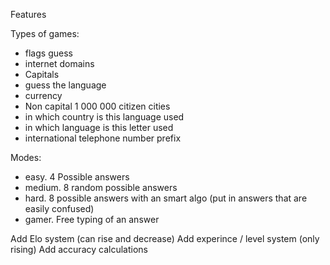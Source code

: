 Features

Types of games:

- flags guess
- internet domains
- Capitals
- guess the language
- currency
- Non capital 1 000 000 citizen cities
- in which country is this language used
- in which language is this letter used
- international telephone number prefix 


Modes:
- easy. 4 Possible answers
- medium. 8 random possible answers
- hard. 8 possible answers with an smart algo (put in answers that are easily confused)
- gamer. Free typing of an answer



Add Elo system (can rise and decrease)
Add experince / level system (only rising)
Add accuracy calculations
